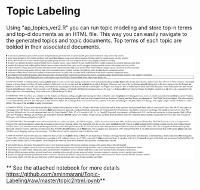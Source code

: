 # Topic Labeling

Using "ap_topics_ver2.R" you can run topic modeling and store top-n terms and top-d douments as an HTML file. This way you can easily navigate to the generated topics and topic documents. Top terms of each topic are bolded in their associated documents.

![alt text](https://github.com/aminmarani/Topic-Labeling/raw/master/images/topics.jpg)

** See the attached notebook for more details https://github.com/aminmarani/Topic-Labeling/raw/master/topic2html.ipynb**
